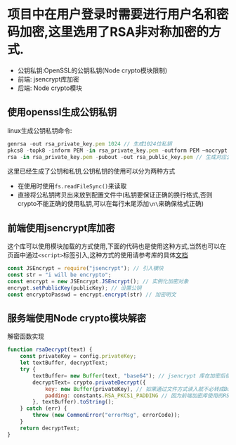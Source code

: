 <!--
author: leo
date: 2017-08-08
title: 使用RSA实现前端公钥加密后端私钥解密
tags: crypto,rsa,javascript
category: frontend
status: publish
summary: 使用RSA实现前端公钥加密后端私钥解密
-->

# 项目中在用户登录时需要进行用户名和密码加密,这里选用了RSA非对称加密的方式.

- 公钥私钥:OpenSSL的公钥私钥(Node crypto模块限制)
- 前端: jsencrypt库加密
- 后端: Node crypto模块

使用openssl生成公钥私钥
---------------
linux生成公钥私钥命令:
```javascript
genrsa -out rsa_private_key.pem 1024 // 生成1024位私钥
pkcs8 -topk8 -inform PEM -in rsa_private_key.pem -outform PEM –nocrypt // 把RSA私钥转换成PKCS8格式
rsa -in rsa_private_key.pem -pubout -out rsa_public_key.pem // 生成对应公钥
```
这里已经生成了公钥和私钥,公钥私钥的使用可以分为两种方式
- 在使用时使用`fs.readFileSync()`来读取
- 直接将公私钥拷贝出来放到配置文件中(私钥要保证正确的换行格式,否则crypto不能正确的使用私钥,可以在每行末尾添加`\n\`来确保格式正确)

前端使用jsencrypt库加密
----------------
这个库可以使用模块加载的方式使用,下面的代码也是使用这种方式,当然也可以在页面中通过`<script>`标签引入,这种方式的使用请参考库的具体[文档][1]
```javascript
const JSEncrypt = require("jsencrypt"); // 引入模块
const str = "i will be encrypto";
const encrypt = new JSEncrypt.JSEncrypt(); // 实例化加密对象
encrypt.setPublicKey(publicKey); // 设置公钥
const encryptoPasswd = encrypt.encrypt(str) // 加密明文
```

服务端使用Node crypto模块解密
--------------------
解密函数实现
```javascript
function rsaDecrypt(text) {
    const privateKey = config.privateKey;
    let textBuffer, decryptText;
    try {
        textBuffer= new Buffer(text, "base64"); // jsencrypt 库在加密后使用了base64编码,所以这里要先将base64编码后的密文转成buffer
        decryptText= crypto.privateDecrypt({
            key: new Buffer(privateKey), // 如果通过文件方式读入就不必转成Buffer
            padding: constants.RSA_PKCS1_PADDING // 因为前端加密库使用的RSA_PKCS1_PADDING标准填充,所以这里也要使用RSA_PKCS1_PADDING 
        }, textBuffer).toString();
    } catch (err) {
        throw (new CommonError("errorMsg", errorCode));
    }
    return decryptText;
}
```

[1]: https://www.npmjs.com/package/jsencrypt